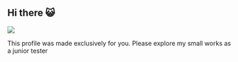 ## Hi there 😺
<image src="https://i-enlisted.cdn.gaijin.net/original/3X/e/3/e3f05b6d800514c232643e8e5394e5f784e6ec01.jpeg">

This profile was made exclusively for you. 
Please explore my small works as a junior tester
